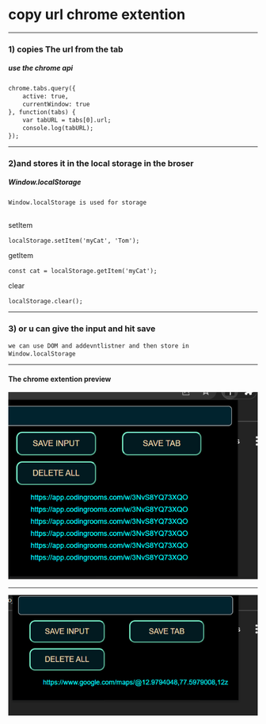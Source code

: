 # copy url chrome extention
---
### 1) copies The url from the tab 


#####  use the chrome api
```
chrome.tabs.query({
    active: true,
    currentWindow: true
}, function(tabs) {
    var tabURL = tabs[0].url;
    console.log(tabURL);
});

```
---

### 2)and stores it in the local storage in the broser

##### Window.localStorage

```
Window.localStorage is used for storage


```
setItem 
```
localStorage.setItem('myCat', 'Tom');

```
getItem
```
const cat = localStorage.getItem('myCat');

```
clear
```
localStorage.clear();

```
---

### 3) or u can give  the input and hit save

```
we can use DOM and addevntlistner and then store in Window.localStorage
```
---
#### The chrome extention preview 
<img src='./images/preview.png'>

---
<img src='./images/preview1.png'>

